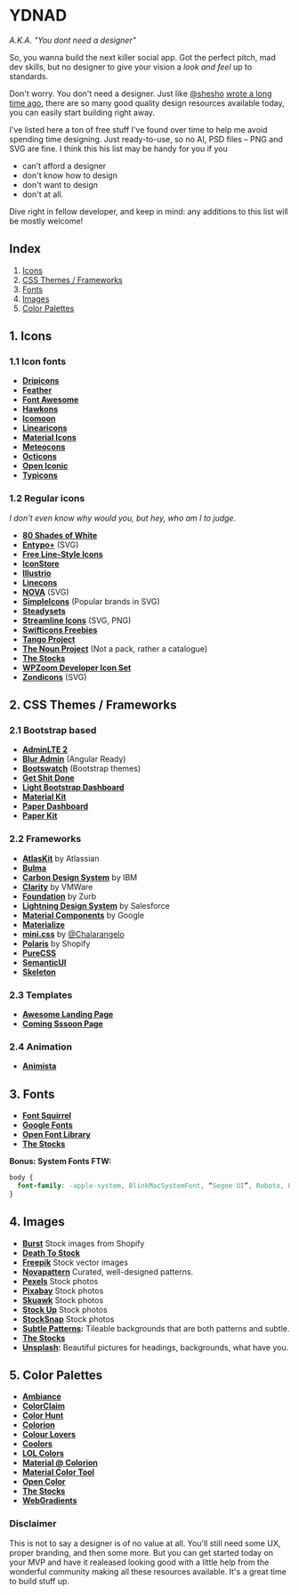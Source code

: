 # YDNAD
*A.K.A. "You dont need a designer"*

So, you wanna build the next killer social app. Got the perfect pitch, mad dev skills, but no designer to give your vision a *look and feel* up to standards.

Don't worry. You don't need a designer. Just like [@shesho](http://twitter.com/shesho) [wrote a long time ago](https://uxmag.com/articles/why-web-design-is-dead), there are so many good quality design resources available today, you can easily start building right away.

I've listed here a ton of free stuff I've found over time to help me avoid spending time designing. Just ready-to-use, so no AI, PSD files – PNG and SVG are fine. I think this his list may be handy for you if you
* can't afford a designer
* don't know how to design
* don't want to design
* don't at all.

Dive right in fellow developer, and keep in mind: any additions to this list will be mostly welcome!

## Index
1. [Icons](#1-icons)
2. [CSS Themes / Frameworks](#2-css-themes--frameworks)
3. [Fonts](#3-fonts)
4. [Images](#4-images)
5. [Color Palettes](#5-color-palettes)

## 1. Icons

### 1.1 Icon fonts
* **[Dripicons](https://github.com/amitjakhu/dripicons)**
* **[Feather](http://colebemis.com/feather/)**
* **[Font Awesome](http://fortawesome.github.io/Font-Awesome/)**
* **[Hawkons](http://hawcons.com/preview/)**
* **[Icomoon](https://icomoon.io/#icons-icomoon)**
* **[Linearicons](https://linearicons.com/)**
* **[Material Icons](https://design.google.com/icons/)**
* **[Meteocons](http://www.alessioatzeni.com/meteocons/)**
* **[Octicons](https://octicons.github.com/)**
* **[Open Iconic](https://useiconic.com/open/)**
* **[Typicons](http://typicons.com/)**

### 1.2 Regular icons
*I don't even know why would you, but hey, who am I to judge.*

* **[80 Shades of White](https://dribbble.com/shots/928458-80-Shades-of-White-Icons)**
* **[Entypo+](http://www.entypo.com/)** (SVG)
* **[Free Line-Style Icons](http://www.elegantthemes.com/blog/freebie-of-the-week/free-line-style-icons)**
* **[IconStore](http://iconstore.co)**
* **[Illustrio](http://illustrio.com)**
* **[Linecons](http://designmodo.com/linecons-free/)**
* **[NOVA](http://www.webalys.com/nova/)** (SVG)
* **[SimpleIcons](https://simpleicons.org/)** (Popular brands in SVG)
* **[Steadysets](http://steadysets.com/)**
* **[Streamline Icons](http://www.streamlineicons.com/)** (SVG, PNG)
* **[Swifticons Freebies](https://www.swifticons.com/get-freebies)**
* **[Tango Project](https://commons.wikimedia.org/wiki/Tango_icons)**
* **[The Noun Project](https://thenounproject.com/)** (Not a pack, rather a catalogue)
* **[The Stocks](http://thestocks.im/)**
* **[WPZoom Developer Icon Set](http://www.wpzoom.com/wpzoom/new-freebie-wpzoom-developer-icon-set-154-free-icons/)**
* **[Zondicons](http://www.zondicons.com/)** (SVG)

## 2. CSS Themes / Frameworks

### 2.1 Bootstrap based
* **[AdminLTE 2](https://almsaeedstudio.com/blog/features-of-adminlte-2.1)**
* **[Blur Admin](http://akveo.github.io/blur-admin)** (Angular Ready)
* **[Bootswatch](https://bootswatch.com/)** (Bootstrap themes)
* **[Get Shit Done](http://www.creative-tim.com/product/get-shit-done-kit)**
* **[Light Bootstrap Dashboard](http://www.creative-tim.com/product/light-bootstrap-dashboard)**
* **[Material Kit](http://www.creative-tim.com/product/material-kit)**
* **[Paper Dashboard](http://www.creative-tim.com/product/paper-dashboard)**
* **[Paper Kit](http://www.creative-tim.com/product/paper-kit)**

### 2.2 Frameworks
* **[AtlasKit](https://atlaskit.atlassian.com/)** by Atlassian
* **[Bulma](http://bulma.io/)**
* **[Carbon Design System](http://carbondesignsystem.com/)** by IBM
* **[Clarity](https://vmware.github.io/clarity/)** by VMWare
* **[Foundation](http://foundation.zurb.com/)** by Zurb
* **[Lightning Design System](https://www.lightningdesignsystem.com/)** by Salesforce
* **[Material Components](https://material.io/components/web/)** by Google
* **[Materialize](http://materializecss.com/)**
* **[mini.css](http://minicss.org/)** by [@Chalarangelo](https://github.com/Chalarangelo)
* **[Polaris](http://polaris.shopify.com)** by Shopify
* **[PureCSS](http://purecss.io)**
* **[SemanticUI](http://semantic-ui.com/)**
* **[Skeleton](http://getskeleton.com/)**

### 2.3 Templates
* **[Awesome Landing Page](http://www.creative-tim.com/product/awesome-landing-page)**
* **[Coming Sssoon Page](http://www.creative-tim.com/product/coming-sssoon-page)**

### 2.4 Animation
* **[Animista](http://animista.net/)**

## 3. Fonts
* **[Font Squirrel](https://www.fontsquirrel.com/)**
* **[Google Fonts](https://fonts.google.com/)**
* **[Open Font Library](https://fontlibrary.org/)**
* **[The Stocks](http://thestocks.im/)**

**Bonus: System Fonts FTW:**

```css
body { 
  font-family: -apple-system, BlinkMacSystemFont, “Segoe UI”, Roboto, Helvetica, Arial, sans-serif;
}
```

## 4. Images
* **[Burst](https://burst.shopify.com/)** Stock images from Shopify
* **[Death To Stock](http://deathtothestockphoto.com/)**
* **[Freepik](http://www.freepik.com/)** Stock vector images
* **[Novapattern](http://novapattern.com/)** Curated, well-designed patterns.
* **[Pexels](http://pexels.com)** Stock photos
* **[Pixabay](https://pixabay.com/)** Stock photos
* **[Skuawk](http://skuawk.com/)** Stock photos
* **[Stock Up](https://www.sitebuilderreport.com/stock-up)** Stock photos
* **[StockSnap](https://stocksnap.io)** Stock photos
* **[Subtle Patterns](http://subtlepatterns.com/):** Tileable backgrounds that are both patterns and subtle.
* **[The Stocks](http://thestocks.im/)**
* **[Unsplash](https://unsplash.com/):** Beautiful pictures for headings, backgrounds, what have you.

## 5. Color Palettes
* **[Ambiance](http://ambiance.somethingjustlikethis.com/)**
* **[ColorClaim](http://www.vanschneider.com/colors/)**
* **[Color Hunt](http://www.colorhunt.co/)**
* **[Colorion](http://www.colorion.co/)**
* **[Colour Lovers](http://www.colourlovers.com/)**
* **[Coolors](https://coolors.co/)**
* **[LOL Colors](https://www.webdesignrankings.com/resources/lolcolors)**
* **[Material @ Colorion](http://material.colorion.co/)**
* **[Material Color Tool](material.io/color)**
* **[Open Color](https://yeun.github.io/open-color/)**
* **[The Stocks](http://thestocks.im/)**
* **[WebGradients](https://webgradients.com/)**

### Disclaimer
This is not to say a designer is of no value at all. You'll still need some UX, proper branding, and then some more. But you can get started today on your MVP and have it realeased looking good with a little help from the wonderful community making all these resources available. It's a great time to build stuff up.
